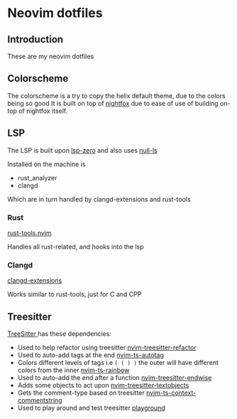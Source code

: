 # Neovim dotfiles

## Introduction

These are my neovim dotfiles

## Colorscheme

The colorscheme is a try to copy the helix default theme, due to the colors being so good It is
built on top of [nightfox](https://github.com/EdenEast/nightfox.nvim) due to ease of use of building
on-top of nightfox itself.

## LSP

The LSP is built upon [lsp-zero](https://github.com/VonHeikemen/lsp-zero.nvim) and also uses
[null-ls](https://github.com/jose-elias-alvarez/null-ls.nvim)

Installed on the machine is

- rust_analyzer
- clangd

Which are in turn handled by clangd-extensions and rust-tools

### Rust

[rust-tools.nvim](https://github.com/simrat39/rust-tools.nvim)

Handles all rust-related, and hooks into the lsp

### Clangd

[clangd-extensions](https://git.sr.ht/~p00f/clangd_extensions.nvim)

Works similar to rust-tools, just for C and CPP

## Treesitter

[ TreeSitter ](https://github.com/nvim-treesitter/nvim-treesitter) has these dependencies:

- Used to help refactor using treesitter [nvim-treesitter-refactor](https://github.com/nvim-treesitter/nvim-treesitter-refactor)
- Used to auto-add tags at the end [nvim-ts-autotag](https://github.com/windwp/nvim-ts-autotag)
- Colors different levels of tags i.e `( ( ) )` the outer will have different colors from the inner [nvim-ts-rainbow](https://github.com/mrjones2014/nvim-ts-rainbow)
- Used to auto-add the end after a function [nvim-treesitter-endwise](https://github.com/RRethy/nvim-treesitter-endwise)
- Adds some objects to act upon [nvim-treesitter-textobjects](https://github.com/nvim-treesitter/nvim-treesitter-textobjects)
- Gets the comment-type based on treesitter [nvim-ts-context-commentstring](https://github.com/JoosepAlviste/nvim-ts-context-commentstring)
- Used to play around and test treesitter [playground](https://github.com/nvim-treesitter/playground)
